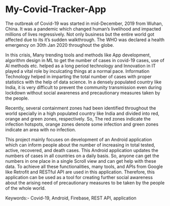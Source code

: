 # My-Covid-Tracker-App

The outbreak of Covid-19 was started in mid-December, 2019 from Wuhan, China. It was a pandemic which changed human’s livelihood and impacted millions of lives 
regressively. Not only business but the entire world got affected due to its it’s sudden walkthrough. The WHO was declared a health emergency on 30th Jan 2020 throughout 
the globe. 

In this crisis, Many trending tools and methods like App development, algorithm design in ML to get the number of cases in covid-19 cases, use of AI methods etc. helped 
as a long period technology and Innovation in IT played a vital role by inculcating things at a normal pace. Information Technology helped in imparting the total number 
of cases with proper statistics with the help of data science. In a densely populated country like India, it is very difficult to prevent the community transmission even 
during lockdown without social awareness and precautionary measures taken by the people.

Recently, several containment zones had been identified throughout the world specially in a high populated country like India and divided into red, orange and green 
zones, respectively. So, The red zones indicate the infection hotspots, orange zones denote some infection and green zones indicate an area with no infection. 

This project mainly focuses on development of an Android application which can inform people about the number of increasing in total tested, active, recovered, and death 
cases. This Android application updates the numbers of cases in all countries on a daily basis. So, anyone can get the numbers in one place in a single Scroll view and 
can get help with these data. To achieve all these functionalities, many tools, and APIs from Google like Retrofit and RESTful API are used in this application. 
Therefore, this application can be used as a tool for creating further social awareness about the arising need of precautionary measures to be taken by the people of the 
whole world.


Keywords:- Covid-19, Android, Firebase, REST API, application 
